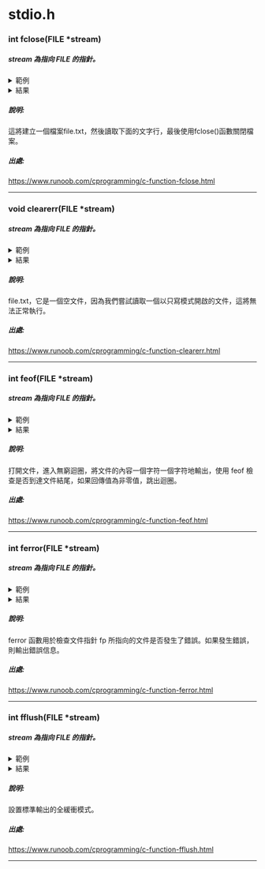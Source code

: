 # stdio.h
### int fclose(FILE *stream)
##### stream 為指向 FILE 的指針。
<details>
<summary>範例</summary>
   
```C
#include <stdio.h>

int main()
{
   FILE *fp;
 
   fp = fopen("file.txt", "w");

   fprintf(fp, "%s", "这里是 runoob.com");
   fclose(fp);
   
   return(0);
}
```
</details>

<details>
<summary>結果</summary>

```C
这里是 runoob.com
```
</details>

##### 說明:
這將建立一個檔案file.txt，然後讀取下面的文字行，最後使用fclose()函數關閉檔案。
##### 出處:
https://www.runoob.com/cprogramming/c-function-fclose.html
***
### void clearerr(FILE *stream)
##### stream 為指向 FILE 的指針。
<details>
<summary>範例</summary>
   
```C
#include <stdio.h>

int main()
{
   FILE *fp;
   char c;

   fp = fopen("file.txt", "w");

   c = fgetc(fp);
   if( ferror(fp) )
   {
      printf("读取文件：file.txt 时发生错误\n");
   }
   clearerr(fp); //清除給定流的文件結束和錯誤標識符
   if( ferror(fp) )
   {
      printf("读取文件：file.txt 时发生错误\n");
   }
   fclose(fp);

   return(0);
}
```
</details>

<details>
<summary>結果</summary>

```C
读取文件：file.txt 时发生错误
```
</details>

##### 說明:
file.txt，它是一個空文件，因為我們嘗試讀取一個以只寫模式開啟的文件，這將無法正常執行。
##### 出處:
https://www.runoob.com/cprogramming/c-function-clearerr.html
***
### int feof(FILE *stream)
##### stream 為指向 FILE 的指針。
<details>
<summary>範例</summary>
   
```C
#include <stdio.h>

int main ()
{
   FILE *fp;
   int c;
  
   fp = fopen("file.txt","r");
   if(fp == NULL) 
   {
      perror("打开文件时发生错误");
      return(-1);
   }
   while(1)
   {
      c = fgetc(fp);
      if( feof(fp) )
      { 
          break ;
      }
      printf("%c", c);
   }
   fclose(fp);
   return(0);
}
```
</details>

<details>
<summary>結果</summary>

```C
这里是 runoob.com
```
</details>

##### 說明:
打開文件，進入無窮迴圈，將文件的內容一個字符一個字符地輸出，使用 feof 檢查是否到達文件結尾，如果回傳值為非零值，跳出迴圈。
##### 出處:
https://www.runoob.com/cprogramming/c-function-feof.html
***
### int ferror(FILE *stream)
##### stream 為指向 FILE 的指針。
<details>
<summary>範例</summary>
   
```C
#include <stdio.h>

int main()
{
   FILE *fp;
   char c;

   fp = fopen("file.txt", "w");

   c = fgetc(fp);
   if( ferror(fp) )
   {
      printf("读取文件：file.txt 时发生错误\n");
   }
   clearerr(fp);
   if( ferror(fp) )
   {
      printf("读取文件：file.txt 时发生错误\n");
   }
   fclose(fp);

   return(0);
}
```
</details>

<details>
<summary>結果</summary>

```C
读取文件：file.txt 时发生错误
```
</details>

##### 說明:
ferror 函數用於檢查文件指針 fp 所指向的文件是否發生了錯誤。如果發生錯誤，則輸出錯誤信息。
##### 出處:
https://www.runoob.com/cprogramming/c-function-ferror.html
***
### int fflush(FILE *stream)
##### stream 為指向 FILE 的指針。
<details>
<summary>範例</summary>
   
```C
#include <stdio.h>
#include <string.h>
 
int main()
{
 
   char buff[1024]; //創建一個長度為 1024 的字符數組 buff，用於作為輸出緩衝區
 
   memset( buff, '\0', sizeof( buff )); //使用 memset 函數將 buff 數組的所有元素初始化為空字符，確保緩衝區是空的。
 
   fprintf(stdout, "启用全缓冲\n"); 
   setvbuf(stdout, buff, _IOFBF, 1024); //使用 setvbuf 函數將標準輸出設置為使用 buff 數組作為輸出緩衝區，並啟用全緩衝模式，緩衝區大小為 1024 個字節。
 
   fprintf(stdout, "这里是 runoob.com\n");
   fprintf(stdout, "该输出将保存到 buff\n");
   fflush( stdout ); //使用 fflush 函數將緩衝區的內容強制刷新到標準輸出，這樣前面的兩行輸出才會顯示在終端上。

   // 這兩行輸出的內容會再次保存在緩衝區中，並在 sleep(5); 休眠五秒後顯示在終端上。
   fprintf(stdout, "这将在编程时出现\n");
   fprintf(stdout, "最后休眠五秒钟\n");
 
   sleep(5); 
 
   return(0);
}
```
</details>

<details>
<summary>結果</summary>

```C
启用全缓冲
这里是 runoob.com
该输出将保存到 buff
这将在编程时出现
最后休眠五秒钟
```
</details>

##### 說明:
設置標準輸出的全緩衝模式。
##### 出處:
https://www.runoob.com/cprogramming/c-function-fflush.html
***
